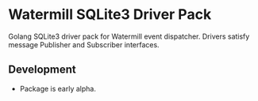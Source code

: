 # Watermill SQLite3 Driver Pack

Golang SQLite3 driver pack for Watermill event dispatcher. Drivers satisfy message Publisher and Subscriber interfaces.

## Development

- Package is early alpha.

